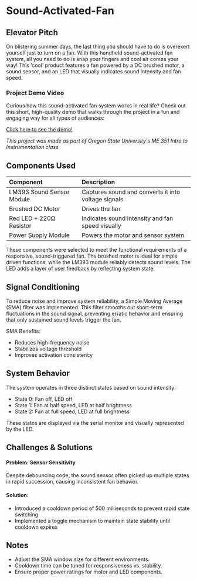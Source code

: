 # Sound-Activated-Fan

## Elevator Pitch
On blistering summer days, the last thing you should have to do is overexert yourself just to turn on a fan. With this handheld sound-activated fan system, all you need to do is snap your fingers and cool air comes your way! This ‘cool’ product features a fan powered by a DC brushed motor, a sound sensor, and an LED that visually indicates sound intensity and fan speed.

### Project Demo Video
Curious how this sound-activated fan system works in real life?
Check out this short, high-quality demo that walks through the project in a fun and engaging way for all types of audiences:

[Click here to see the demo!](https://www.youtube.com/watch?v=w1QU7YZ3MbU)

*This project was made as part of Oregon State University's ME 351 Intro to Instrumentation class.*

## Components Used
| Component | Description | 
| :--- | :--- | 
| LM393 Sound Sensor Module | Captures sound and converts it into voltage signals | 
| Brushed DC Motor | Drives the fan | 
| Red LED + 220Ω Resistor | Indicates sound intensity and fan speed visually | 
| Power Supply Module | Powers the motor and sensor system | 

These components were selected to meet the functional requirements of a responsive, sound-triggered fan. The brushed motor is ideal for simple driven functions, while the LM393 module reliably detects sound levels. The LED adds a layer of user feedback by reflecting system state.

## Signal Conditioning
To reduce noise and improve system reliability, a Simple Moving Average (SMA) filter was implemented. This filter smooths out short-term fluctuations in the sound signal, preventing erratic behavior and ensuring that only sustained sound levels trigger the fan.

SMA Benefits:
- Reduces high-frequency noise
- Stabilizes voltage threshold
- Improves activation consistency

## System Behavior
The system operates in three distinct states based on sound intensity:
- State 0: Fan off, LED off
- State 1: Fan at half speed, LED at half brightness
- State 2: Fan at full speed, LED at full brightness
  
These states are displayed via the serial monitor and visually represented by the LED.

## Challenges & Solutions

#### Problem: Sensor Sensitivity
Despite debouncing code, the sound sensor often picked up multiple states in rapid succession, causing inconsistent fan behavior.

#### Solution:
- Introduced a cooldown period of 500 milliseconds to prevent rapid state switching
- Implemented a toggle mechanism to maintain state stability until cooldown expires

<!--## How to Use
- Connect the LM393 sensor, DC motor, LED, and power supply as per the schematic.
- Upload the Arduino sketch to your microcontroller.
- Power the system and give a snap to watch the fan respond!-->

## Notes
- Adjust the SMA window size for different environments.
- Cooldown time can be tuned for responsiveness vs. stability.
- Ensure proper power ratings for motor and LED components.
